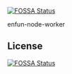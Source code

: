 [![FOSSA Status](https://app.fossa.io/api/projects/git%2Bgithub.com%2Fenteam%2Fenfun-node-worker.svg?type=shield)](https://app.fossa.io/projects/git%2Bgithub.com%2Fenteam%2Fenfun-node-worker?ref=badge_shield)

enfun-node-worker


## License
[![FOSSA Status](https://app.fossa.io/api/projects/git%2Bgithub.com%2Fenteam%2Fenfun-node-worker.svg?type=large)](https://app.fossa.io/projects/git%2Bgithub.com%2Fenteam%2Fenfun-node-worker?ref=badge_large)